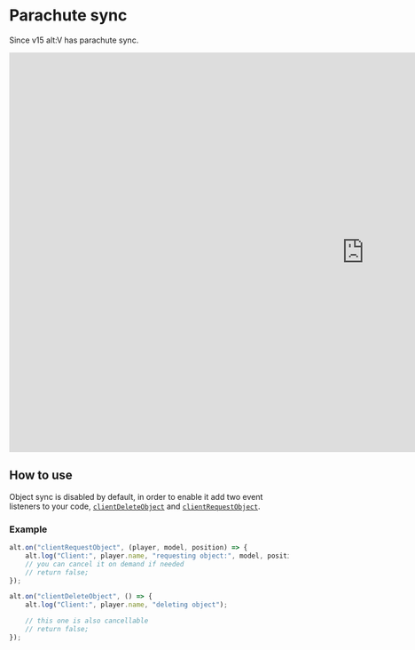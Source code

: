# Parachute sync

Since v15 alt:V has parachute sync.

<iframe width="1280" height="720" src="https://www.youtube-nocookie.com/embed/Q2ltqCsZTPI" frameborder="0" allow="accelerometer; autoplay; encrypted-media; gyroscope; picture-in-picture" allowfullscreen></iframe>

## How to use

Object sync is disabled by default, in order to enable it add two event listeners to your code, [`clientDeleteObject`](https://docs.altv.mp/js/api/alt-server.IServerEvent.html#_altmp_altv_types_alt_server_IServerEvent_clientDeleteObject) and [`clientRequestObject`](https://docs.altv.mp/js/api/alt-server.IServerEvent.html#_altmp_altv_types_alt_server_IServerEvent_clientRequestObject).

### Example

```js
alt.on("clientRequestObject", (player, model, position) => {
    alt.log("Client:", player.name, "requesting object:", model, position);
    // you can cancel it on demand if needed
    // return false;
});

alt.on("clientDeleteObject", () => {
    alt.log("Client:", player.name, "deleting object");

    // this one is also cancellable
    // return false;
});
```
